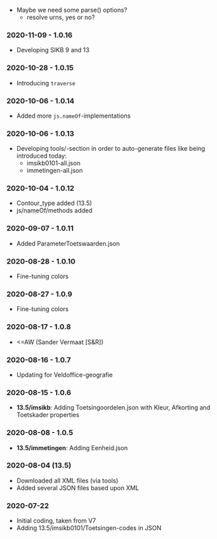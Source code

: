 - Maybe we need some parse() options?
	- resolve urns, yes or no?

### 2020-11-09 - 1.0.16
- Developing SIKB 9 and 13

### 2020-10-28 - 1.0.15
- Introducing `traverse`

### 2020-10-06 - 1.0.14
- Added more `js.nameOf`-implementations

### 2020-10-06 - 1.0.13
- Developing tools/-section in order to auto-generate files like being introduced today:
	- imsikb0101-all.json
	- immetingen-all.json 

### 2020-10-04 - 1.0.12
- Contour_type added (13.5)
- js/nameOf/methods added

### 2020-09-07 - 1.0.11
- Added ParameterToetswaarden.json

### 2020-08-28 - 1.0.10
- Fine-tuning colors

### 2020-08-27 - 1.0.9
- Fine-tuning colors

### 2020-08-17 - 1.0.8
* <=AW (Sander Vermaat [S&R])

### 2020-08-16 - 1.0.7
* Updating for Veldoffice-geografie

### 2020-08-15 - 1.0.6
- **13.5/imsikb**: Adding Toetsingoordelen.json with Kleur, Afkorting and Toetskader properties

### 2020-08-08 - 1.0.5
- **13.5/immetingen**: Adding Eenheid.json

### 2020-08-04 (13.5)
* Downloaded all XML files (via tools)
* Added several JSON files based upon XML

### 2020-07-22
* Initial coding, taken from V7
* Adding 13.5/imsikb0101/Toetsingen-codes in JSON